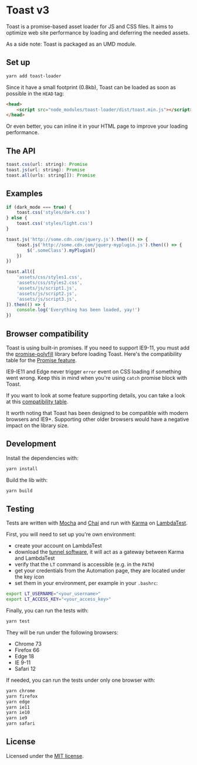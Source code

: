 # Toast v3

Toast is a promise-based asset loader for JS and CSS files. It aims to optimize web site performance by loading and deferring the needed assets.

As a side note: Toast is packaged as an UMD module.

## Set up

```sh
yarn add toast-loader
```

Since it have a small footprint (0.8kb), Toast can be loaded as soon as possible in the `HEAD` tag:

```html
<head>
    <script src="node_modules/toast-loader/dist/toast.min.js"></script>
</head>
```

Or even better, you can inline it in your HTML page to improve your loading performance.

## The API

```js
toast.css(url: string): Promise
toast.js(url: string): Promise
toast.all(urls: string[]): Promise
```

## Examples

```js
if (dark_mode === true) {
    toast.css('styles/dark.css')
} else {
    toast.css('styles/light.css')
}
```

```js
toast.js('http://some.cdn.com/jquery.js').then(() => {
    toast.js('http://some.cdn.com/jquery-myplugin.js').then(() => {
        $('.someClass').myPlugin()
    })
})
```

```js
toast.all([
    'assets/css/styles1.css',
    'assets/css/styles2.css',
    'assets/js/script1.js',
    'assets/js/script2.js',
    'assets/js/script3.js',
]).then(() => {
    console.log('Everything has been loaded, yay!')
})
```

## Browser compatibility

Toast is using built-in promises. If you need to support IE9-11, you must add the [promise-polyfill](https://github.com/taylorhakes/promise-polyfill) library before loading Toast. Here's the compatibility table for the [Promise feature](https://www.caniuse.com/#feat=promises).

IE9-IE11 and Edge never trigger `error` event on CSS loading if something went wrong. Keep this in mind when you're using `catch` promise block with Toast.

If you want to look at some feature supporting details, you can take a look at this [compatibility table](https://pie.gd/test/script-link-events/).

It worth noting that Toast has been designed to be compatible with modern browsers and IE9+. Supporting other older browsers would have a negative impact on the library size.

## Development

Install the dependencies with:

```sh
yarn install
```

Build the lib with:

```sh
yarn build
```

## Testing

Tests are written with [Mocha](https://mochajs.org/) and [Chai](https://www.chaijs.com/) and run with [Karma](https://karma-runner.github.io/latest/index.html) on [LambdaTest](https://www.lambdatest.com/).

First, you will need to set up you're own environment:

- create your account on LambdaTest
- download the [tunnel software](https://www.lambdatest.com/support/docs/testing-locally-hosted-pages/), it will act as a gateway between Karma and LambdaTest
- verify that the `LT` command is accessible (e.g. in the `PATH`)
- get your credentials from the Automation page, they are located under the key icon
- set them in your environment, per example in your `.bashrc`:

```sh
export LT_USERNAME="<your_username>"
export LT_ACCESS_KEY="<your_access_key>"
```

Finally, you can run the tests with:

```sh
yarn test
```

They will be run under the following browsers:

- Chrome 73
- Firefox 66
- Edge 18
- IE 9-11
- Safari 12

If needed, you can run the tests under only one browser with:

```sh
yarn chrome
yarn firefox
yarn edge
yarn ie11
yarn ie10
yarn ie9
yarn safari
```

## License

Licensed under the [MIT license](http://dreamysource.mit-license.org).
